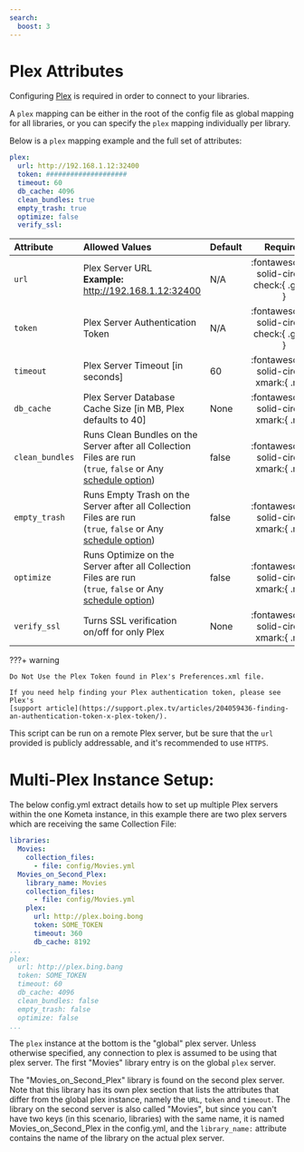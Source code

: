 ```yaml
---
search:
  boost: 3
---
```

# Plex Attributes

Configuring [Plex](https://www.plex.tv/) is required in order to connect to your libraries.

A `plex` mapping can be either in the root of the config file as global mapping for all libraries, or you can specify 
the `plex` mapping individually per library.

Below is a `plex` mapping example and the full set of attributes:

```yaml
plex:
  url: http://192.168.1.12:32400
  token: ####################
  timeout: 60
  db_cache: 4096
  clean_bundles: true
  empty_trash: true
  optimize: false
  verify_ssl:
```

| Attribute       | Allowed Values                                                                                                                 | Default |                  Required                  |
|:----------------|:-------------------------------------------------------------------------------------------------------------------------------|:--------|:------------------------------------------:|
| `url`           | Plex Server URL<br><strong>Example:</strong> http://192.168.1.12:32400                                                         | N/A     | :fontawesome-solid-circle-check:{ .green } |
| `token`         | Plex Server Authentication Token                                                                                               | N/A     | :fontawesome-solid-circle-check:{ .green } |
| `timeout`       | Plex Server Timeout [in seconds]                                                                                               | 60      |  :fontawesome-solid-circle-xmark:{ .red }  |
| `db_cache`      | Plex Server Database Cache Size [in MB, Plex defaults to 40]                                                                   | None    |  :fontawesome-solid-circle-xmark:{ .red }  |
| `clean_bundles` | Runs Clean Bundles on the Server after all Collection Files are run<br>(`true`, `false` or Any [schedule option](schedule.md)) | false   |  :fontawesome-solid-circle-xmark:{ .red }  |
| `empty_trash`   | Runs Empty Trash on the Server after all Collection Files are run<br>(`true`, `false` or Any [schedule option](schedule.md))   | false   |  :fontawesome-solid-circle-xmark:{ .red }  |
| `optimize`      | Runs Optimize on the Server after all Collection Files are run<br>(`true`, `false` or Any [schedule option](schedule.md))      | false   |  :fontawesome-solid-circle-xmark:{ .red }  |
| `verify_ssl`    | Turns SSL verification on/off for only Plex                                                                                    | None    |  :fontawesome-solid-circle-xmark:{ .red }  |

???+ warning
    
    Do Not Use the Plex Token found in Plex's Preferences.xml file.

    If you need help finding your Plex authentication token, please see Plex's 
    [support article](https://support.plex.tv/articles/204059436-finding-an-authentication-token-x-plex-token/).

This script can be run on a remote Plex server, but be sure that the `url` provided is publicly addressable, and it's 
recommended to use `HTTPS`.


# Multi-Plex Instance Setup:

The below config.yml extract details how to set up multiple Plex servers within the one Kometa instance, in this example 
there are two plex servers which are receiving the same Collection File:

```yaml
libraries:
  Movies:
    collection_files:
      - file: config/Movies.yml
  Movies_on_Second_Plex:
    library_name: Movies
    collection_files:
      - file: config/Movies.yml
    plex:
      url: http://plex.boing.bong
      token: SOME_TOKEN
      timeout: 360
      db_cache: 8192
...
plex:
  url: http://plex.bing.bang
  token: SOME_TOKEN
  timeout: 60
  db_cache: 4096
  clean_bundles: false
  empty_trash: false
  optimize: false
...
```

The `plex` instance at the bottom is the "global" plex server. Unless otherwise specified, any connection to plex is 
assumed to be using that plex server. The first "Movies" library entry is on the global `plex` server.

The "Movies_on_Second_Plex" library is found on the second plex server. Note that this library has its own plex section 
that lists the attributes that differ from the global plex instance, namely the `URL`, `token` and `timeout`. The 
library on the second server is also called "Movies", but since you can't have two keys (in this scenario, libraries) 
with the same name, it is named Movies_on_Second_Plex in the config.yml, and the `library_name:` attribute contains the 
name of the library on the actual plex server.


